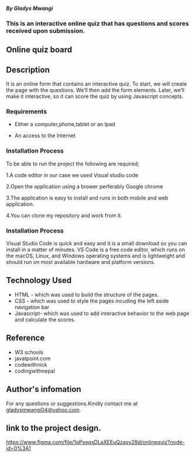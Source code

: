 ##### By Gladys Mwangi 
### This is an interactive online quiz that has questions and scores received upon submission.

## Online quiz board

## Description
<p>It is an online form that contains an interactive quiz. To start, we will create the page with the questions. We’ll then add the form elements. Later, we’ll make it interactive, so it can score the quiz by using Javascript concepts.</p>

### Requirements

* Either a computer,phone,tablet or an Ipad

* An access to the Internet

### Installation Process

To be able to run the project the following are required;

1.A code editor in our case we used Visual studio code

2.Open the application using a brower perferably Google chrome

3.The application is easy to install and runs in both mobile and web application.

4.You can clone my repository and work from it.

### Installation Process
Visual Studio Code is quick and easy and it is a small download so you can install in a matter of minutes. VS Code is a free code editor, which runs on the macOS, Linux, and Windows operating systems and is lightweight and should run on most available hardware and platform versions.

## Technology Used
* HTML - which was used to build the structure of the pages.
* CSS - which was used to style the pages incuding the left aside navigation bar
* Javascript- which was used to add interactive behavior to the web page and calculate the scores.

## Reference
* W3 schools
* javatpoint.com
* codewithnick
* codingwithnepal

## Author's infomation 
For any questions or suggestions.Kindly contact me at gladysmwangi04@yahoo.com.

## link to the project design.
https://www.figma.com/file/1qPseqsDLaXEEuQzasy28d/onlinequiz?node-id=0%3A1
